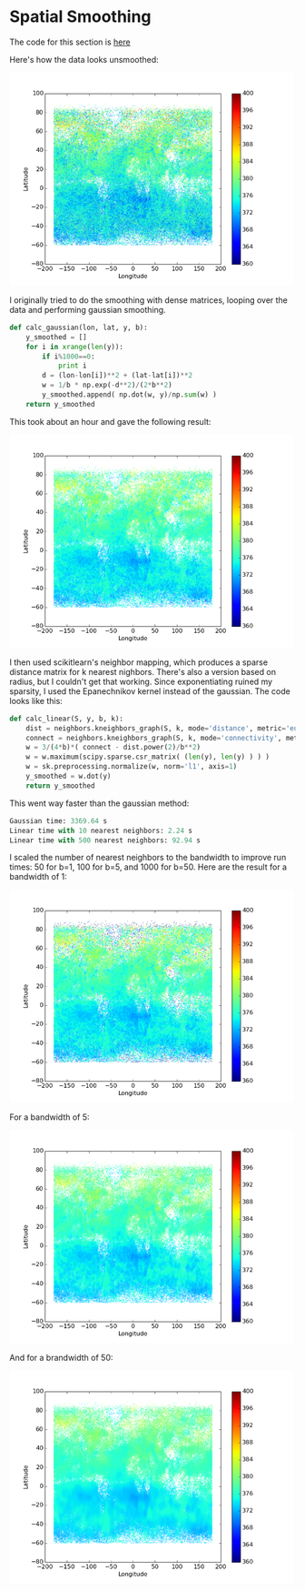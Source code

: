 # Spatial Smoothing

The code for this section is [here](spatial_smoothing.py)

Here's how the data looks unsmoothed:

<img src="https://github.com/afwebb/SDS-385/blob/master/week8/unsmoothed.png" width="500">

I originally tried to do the smoothing with dense matrices, looping over the data and performing gaussian smoothing. 

```python 
def calc_gaussian(lon, lat, y, b):
    y_smoothed = []
    for i in xrange(len(y)):
        if i%1000==0:
            print i
        d = (lon-lon[i])**2 + (lat-lat[i])**2
        w = 1/b * np.exp(-d**2)/(2*b**2)
        y_smoothed.append( np.dot(w, y)/np.sum(w) )
    return y_smoothed
```

This took about an hour and gave the following result:

<img src="https://github.com/afwebb/SDS-385/blob/master/week8/linear_10.png" width="500">

I then used scikitlearn's neighbor mapping, which produces a sparse distance matrix for k nearest nighbors. There's also a version based on radius, but I couldn't get that working. Since exponentiating ruined my sparsity, I used the Epanechnikov kernel instead of the gaussian. The code looks like this:

```python
def calc_linear(S, y, b, k):
    dist = neighbors.kneighbors_graph(S, k, mode='distance', metric='euclidean', p=2, n_jobs=-1)
    connect = neighbors.kneighbors_graph(S, k, mode='connectivity', metric='euclidean', p=2, n_jobs=-1)
    w = 3/(4*b)*( connect - dist.power(2)/b**2)
    w = w.maximum(scipy.sparse.csr_matrix( (len(y), len(y) ) ) )
    w = sk.preprocessing.normalize(w, norm='l1', axis=1)
    y_smoothed = w.dot(y)
    return y_smoothed
```

This went way faster than the gaussian method: 

```python
Gaussian time: 3369.64 s
Linear time with 10 nearest neighbors: 2.24 s
Linear time with 500 nearest neighbors: 92.94 s
```

I scaled the number of nearest neighbors to the bandwidth to improve run times: 50 for b=1, 100 for b=5, and 1000 for b=50. Here are the result for a bandwidth of 1:

<img src="https://github.com/afwebb/SDS-385/blob/master/week8/sparse_1.png" width="500">

For a bandwidth of 5:

<img src="https://github.com/afwebb/SDS-385/blob/master/week8/sparse_5.png" width="500">

And for a brandwidth of 50:

<img src="https://github.com/afwebb/SDS-385/blob/master/week8/linear_500.png" width="500">
